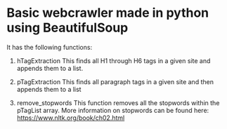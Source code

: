 # Basic webcrawler made in python using BeautifulSoup

It has the following functions:

1. hTagExtraction
This finds all H1 through H6 tags in a given site and appends them to a list.

2. pTagExtraction
This finds all paragraph tags in a given site and then appends them to a list

3. remove_stopwords
This function removes all the stopwords within the pTagList array. More information on stopwords can be found here: https://www.nltk.org/book/ch02.html

